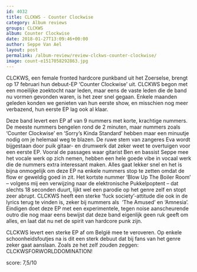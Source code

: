 ```yaml
---
id: 4032
title: CLCKWS - Counter Clockwise
category: Album reviews
groups: CLCKWS
album: Counter Clockwise
date: 2018-01-27T13:09:46+00:00
author: Seppe Van Ael
layout: post
permalink: /album-review/review-clckws-counter-clockwise/
image: count-e1517058292863.jpg
---
```

CLCKWS, een female fronted hardcore punkband uit het Zoerselse, brengt op 17 februari hun debuut-EP ‘Counter Clockwise’ uit. CLCKWS begon met een moeilijke zoektocht naar leden, maar eens de vaste leden die de band nu vormen gevonden waren, is het zeer snel gegaan. Enkele maanden geleden konden we genieten van hun eerste show, en misschien nog meer verbazend, hun eerste EP lag ook al klaar.

Deze band levert een EP af van 9 nummers met korte, krachtige nummers. De meeste nummers bengelen rond de 2 minuten, maar nummers zoals ‘Counter Clockwise’ en ‘Sorry’s Kinda Standard’ hebben maar een minuutje nodig om je helemaal weg te blazen. De ruwe stem van zangeres Eva wordt bijgestaan door puik gitaar- en drumwerk dat zeker weet te overtuigen voor een eerste EP. Vooral de passages waar gitarist Ben en bassist Seppe mee het vocale werk op zich nemen, hebben een hele goede vibe in vocaal werk die de nummers extra interessant maken. Alles gaat lekker snel en het is bijna onmogelijk om deze EP na enkele nummers stop te zetten omdat de flow er geweldig goed in zit. Het kortste nummer ‘Blow Up The Boiler Room’ – volgens mij een verwijzing naar de elektronische Pukkelpoptent – dat slechts 18 seconden duurt, lijkt wel een parodie op het genre zelf en stopt zeer abrupt. CLCKWS heeft een sterke ‘fuck society’-attitude die ook in de lyrics terug te vinden is, zeker bij nummers als  ‘The Amused’ en ‘Amnesia’. Eindigen doet deze EP met een experimentele, tegen noise aanscheurende outro die nog maar eens bewijst dat deze band eigenlijk geen ruk geeft om alles, en laat dat nu net de spirit van hardcore punk zijn.

CLCKWS levert een sterke EP af om België mee te veroveren. Op enkele schoonheidsfoutjes na is dit een sterk debuut dat bij fans van het genre zeker gaat aanslaan. Zoals ze het zelf zouden zeggen: CLCKWSFORWORLDDOMINATION!

score: 7,5/10

